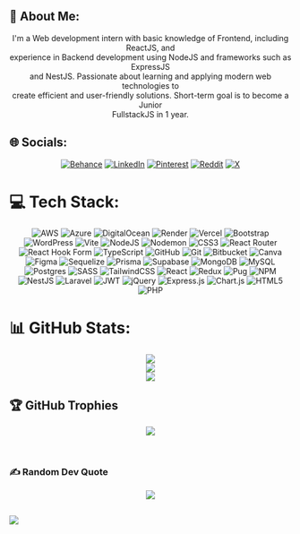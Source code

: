 ## 💫 About Me:
<span align="center">

I'm a Web development intern with basic knowledge of Frontend, including ReactJS, and<br>experience in Backend development using NodeJS and frameworks such as ExpressJS<br>and NestJS. Passionate about learning and applying modern web technologies to<br>create efficient and user-friendly solutions. Short-term goal is to become a Junior<br>FullstackJS in 1 year.

</span>

## 🌐 Socials:

<span align="center">

[![Behance](https://img.shields.io/badge/Behance-1769ff?logo=behance&logoColor=white)](https://behance.net/snhng12) [![LinkedIn](https://img.shields.io/badge/LinkedIn-%230077B5.svg?logo=linkedin&logoColor=white)](https://linkedin.com/in/hồng-sơn-a35b792b4/) [![Pinterest](https://img.shields.io/badge/Pinterest-%23E60023.svg?logo=Pinterest&logoColor=white)](https://pinterest.com/chube28102004) [![Reddit](https://img.shields.io/badge/Reddit-%23FF4500.svg?logo=Reddit&logoColor=white)](https://reddit.com/user/ChuBe104) [![X](https://img.shields.io/badge/X-black.svg?logo=X&logoColor=white)](https://x.com/ChuBe281004)

</span>

# 💻 Tech Stack:

<span align="center">

![AWS](https://img.shields.io/badge/AWS-%23FF9900.svg?style=for-the-badge&logo=amazon-aws&logoColor=white) ![Azure](https://img.shields.io/badge/azure-%230072C6.svg?style=for-the-badge&logo=microsoftazure&logoColor=white) ![DigitalOcean](https://img.shields.io/badge/DigitalOcean-%230167ff.svg?style=for-the-badge&logo=digitalOcean&logoColor=white) ![Render](https://img.shields.io/badge/Render-%46E3B7.svg?style=for-the-badge&logo=render&logoColor=white) ![Vercel](https://img.shields.io/badge/vercel-%23000000.svg?style=for-the-badge&logo=vercel&logoColor=white) ![Bootstrap](https://img.shields.io/badge/bootstrap-%238511FA.svg?style=for-the-badge&logo=bootstrap&logoColor=white) ![WordPress](https://img.shields.io/badge/WordPress-%23117AC9.svg?style=for-the-badge&logo=WordPress&logoColor=white) ![Vite](https://img.shields.io/badge/vite-%23646CFF.svg?style=for-the-badge&logo=vite&logoColor=white) ![NodeJS](https://img.shields.io/badge/node.js-6DA55F?style=for-the-badge&logo=node.js&logoColor=white) ![Nodemon](https://img.shields.io/badge/NODEMON-%23323330.svg?style=for-the-badge&logo=nodemon&logoColor=%BBDEAD) ![CSS3](https://img.shields.io/badge/css3-%231572B6.svg?style=for-the-badge&logo=css3&logoColor=white) ![React Router](https://img.shields.io/badge/React_Router-CA4245?style=for-the-badge&logo=react-router&logoColor=white) ![React Hook Form](https://img.shields.io/badge/React%20Hook%20Form-%23EC5990.svg?style=for-the-badge&logo=reacthookform&logoColor=white) ![TypeScript](https://img.shields.io/badge/typescript-%23007ACC.svg?style=for-the-badge&logo=typescript&logoColor=white) ![GitHub](https://img.shields.io/badge/github-%23121011.svg?style=for-the-badge&logo=github&logoColor=white) ![Git](https://img.shields.io/badge/git-%23F05033.svg?style=for-the-badge&logo=git&logoColor=white) ![Bitbucket](https://img.shields.io/badge/bitbucket-%230047B3.svg?style=for-the-badge&logo=bitbucket&logoColor=white) ![Canva](https://img.shields.io/badge/Canva-%2300C4CC.svg?style=for-the-badge&logo=Canva&logoColor=white) ![Figma](https://img.shields.io/badge/figma-%23F24E1E.svg?style=for-the-badge&logo=figma&logoColor=white) ![Sequelize](https://img.shields.io/badge/Sequelize-52B0E7?style=for-the-badge&logo=Sequelize&logoColor=white) ![Prisma](https://img.shields.io/badge/Prisma-3982CE?style=for-the-badge&logo=Prisma&logoColor=white) ![Supabase](https://img.shields.io/badge/Supabase-3ECF8E?style=for-the-badge&logo=supabase&logoColor=white) ![MongoDB](https://img.shields.io/badge/MongoDB-%234ea94b.svg?style=for-the-badge&logo=mongodb&logoColor=white) ![MySQL](https://img.shields.io/badge/mysql-4479A1.svg?style=for-the-badge&logo=mysql&logoColor=white) ![Postgres](https://img.shields.io/badge/postgres-%23316192.svg?style=for-the-badge&logo=postgresql&logoColor=white) ![SASS](https://img.shields.io/badge/SASS-hotpink.svg?style=for-the-badge&logo=SASS&logoColor=white) ![TailwindCSS](https://img.shields.io/badge/tailwindcss-%2338B2AC.svg?style=for-the-badge&logo=tailwind-css&logoColor=white) ![React](https://img.shields.io/badge/react-%2320232a.svg?style=for-the-badge&logo=react&logoColor=%2361DAFB) ![Redux](https://img.shields.io/badge/redux-%23593d88.svg?style=for-the-badge&logo=redux&logoColor=white) ![Pug](https://img.shields.io/badge/Pug-FFF?style=for-the-badge&logo=pug&logoColor=A86454) ![NPM](https://img.shields.io/badge/NPM-%23CB3837.svg?style=for-the-badge&logo=npm&logoColor=white) ![NestJS](https://img.shields.io/badge/nestjs-%23E0234E.svg?style=for-the-badge&logo=nestjs&logoColor=white) ![Laravel](https://img.shields.io/badge/laravel-%23FF2D20.svg?style=for-the-badge&logo=laravel&logoColor=white) ![JWT](https://img.shields.io/badge/JWT-black?style=for-the-badge&logo=JSON%20web%20tokens) ![jQuery](https://img.shields.io/badge/jquery-%230769AD.svg?style=for-the-badge&logo=jquery&logoColor=white) ![Express.js](https://img.shields.io/badge/express.js-%23404d59.svg?style=for-the-badge&logo=express&logoColor=%2361DAFB) ![Chart.js](https://img.shields.io/badge/chart.js-F5788D.svg?style=for-the-badge&logo=chart.js&logoColor=white) ![HTML5](https://img.shields.io/badge/html5-%23E34F26.svg?style=for-the-badge&logo=html5&logoColor=white) ![PHP](https://img.shields.io/badge/php-%23777BB4.svg?style=for-the-badge&logo=php&logoColor=white)

</span>

# 📊 GitHub Stats:

<span align="center">

![](https://github-readme-stats.vercel.app/api?username=HongSon04&theme=nightowl&hide_border=false&include_all_commits=true&count_private=true)<br/>
![](https://github-readme-streak-stats.herokuapp.com/?user=HongSon04&theme=nightowl&hide_border=false)<br/>
![](https://github-readme-stats.vercel.app/api/top-langs/?username=HongSon04&theme=nightowl&hide_border=false&include_all_commits=true&count_private=true&layout=compact)

</span>

## 🏆 GitHub Trophies

<span align="center">

![](https://github-profile-trophy.vercel.app/?username=HongSon04&theme=radical&no-frame=false&no-bg=false&margin-w=4)

</span>

<br style="padding: 10px;">

### ✍️ Random Dev Quote

<span align="center">

![](https://quotes-github-readme.vercel.app/api?type=vetical&theme=radical)

##

</span>

[![](https://visitcount.itsvg.in/api?id=HongSon04&icon=0&color=0)](https://visitcount.itsvg.in)

<!-- Proudly created with GPRM ( https://gprm.itsvg.in ) -->
